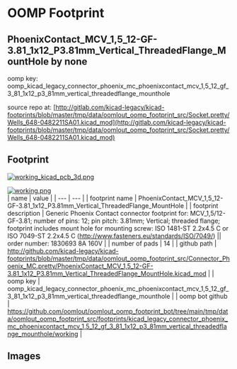 # OOMP Footprint  
## PhoenixContact_MCV_1,5_12-GF-3.81_1x12_P3.81mm_Vertical_ThreadedFlange_MountHole  by none  
  
oomp key: oomp_kicad_legacy_connector_phoenix_mc_phoenixcontact_mcv_1,5_12_gf_3_81_1x12_p3_81mm_vertical_threadedflange_mounthole  
  
source repo at: [http://gitlab.com/kicad-legacy/kicad-footprints/blob/master/tmp/data/oomlout_oomp_footprint_src/Socket.pretty/Wells_648-0482211SA01.kicad_mod](http://gitlab.com/kicad-legacy/kicad-footprints/blob/master/tmp/data/oomlout_oomp_footprint_src/Socket.pretty/Wells_648-0482211SA01.kicad_mod)  
## Footprint  
  
[![working_kicad_pcb_3d.png](working_kicad_pcb_3d_600.png)](working_kicad_pcb_3d.png)  
  
[![working.png](working_600.png)](working.png)  
| name | value | 
| --- | --- | 
| footprint name | PhoenixContact_MCV_1,5_12-GF-3.81_1x12_P3.81mm_Vertical_ThreadedFlange_MountHole | 
| footprint description | Generic Phoenix Contact connector footprint for: MCV_1,5/12-GF-3.81; number of pins: 12; pin pitch: 3.81mm; Vertical; threaded flange; footprint includes mount hole for mounting screw: ISO 1481-ST 2.2x4.5 C or ISO 7049-ST 2.2x4.5 C (http://www.fasteners.eu/standards/ISO/7049/) || order number: 1830693 8A 160V | 
| number of pads | 14 | 
| github path | http://github.com/kicad-legacy/kicad-footprints/blob/master/tmp/data/oomlout_oomp_footprint_src/Connector_Phoenix_MC.pretty/PhoenixContact_MCV_1,5_12-GF-3.81_1x12_P3.81mm_Vertical_ThreadedFlange_MountHole.kicad_mod | 
| oomp key | oomp_kicad_legacy_connector_phoenix_mc_phoenixcontact_mcv_1,5_12_gf_3_81_1x12_p3_81mm_vertical_threadedflange_mounthole | 
| oomp bot github | https://github.com/oomlout/oomlout_oomp_footprint_bot/tree/main/tmp/data/oomlout_oomp_footprint_src/footprints/kicad_legacy_connector_phoenix_mc_phoenixcontact_mcv_1,5_12_gf_3_81_1x12_p3_81mm_vertical_threadedflange_mounthole/working | 
## Images  
